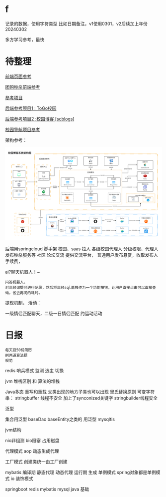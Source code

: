 # f
记录的数据，使用字符类型
比如日期备注，v1使用0301，v2后续加上年份20240302

多方学习参考，最快
# 待整理
<!--无颜祖  -->
[前端页面参考](https://gitee.com/yaozy717/hbhzdtn)

[团购秒杀前端参考](https://gitee.com/luochangqing/ccm-esn-uniapp?_from=gitee_search)

[参考项目](https://github.com/oddfar/campus-example)

[后端参考项目1 : ToGo校园](https://gitee.com/zengyunengineer/TOGO_School_Miniprograme?_from=gitee_search)


[后端参考项目2 :校园博客 [scblogs]](https://gitee.com/sticki/scblogs?_from=gitee_search)

[校园导航项目参考](https://gitee.com/talmudmaster/GLU-Campus-Guide?_from=gitee_search)

架构参考：

![图片](/docs/_images/framework_1.png)



后端用springcloud 脚手架
校园、saas
拉人
各级校园代理人
分级权限，代理人发布秒杀服务等
社区
论坛交流
提供交流平台，
普通用户发布悬赏，收取发布人手续费，

ai?聊天机器人！~
```
问答机器人。
对高频词提问进行记录，然后将高频sql单独作为一个功能按钮，让用户直接点击可以直接查询，省去再问的耗时。

```

提现机制，
活动：

一级情侣匹配聊天，二级一日情侣匹配
约运动活动

# 日报

```
每天投50份简历
刷两道算法题
规范

```




redis
哨兵模式
监测 选主 切换


jvm 堆栈区别  和 算法的堆栈

Java多态  重写和重载
父类出现的地方子类也可以出现 里氏替换原则
可变字符串：
stringbuffer 线程不安全 加上了synconized关键字
stringbuilder线程安全

泛型

集合用泛型
baseDao baseEntity之类的 用泛型
mysqltis


jvm结构


nio非组测 bio阻塞  占用磁盘


代理模式 aop  动态生成代理

工厂模式  创建类统一由工厂创建

mybatis  编译期   静态代理  动态代理 运行期 生成
单例模式 spring对象都是单例模式
io  装饰模式


springboot redis mybatis mysql java 基础
